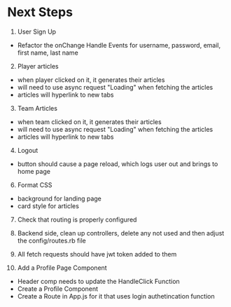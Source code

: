 # Next Steps
1. User Sign Up
- Refactor the onChange Handle Events for username, password, email, first name, last name

2. Player articles
- when player clicked on it, it generates their articles
- will need to use async request "Loading" when fetching the articles
- articles will hyperlink to new tabs

3. Team Articles
- when team clicked on it, it generates their articles
- will need to use async request "Loading" when fetching the articles
- articles will hyperlink to new tabs

4. Logout
- button should cause a page reload, which logs user out and brings to home page

6. Format CSS
- background for landing page
- card style for articles

7. Check that routing is properly configured

8. Backend side, clean up controllers, delete any not used and then adjust the config/routes.rb file

9. All fetch requests should have jwt token added to them

10. Add a Profile Page Component
- Header comp needs to update the HandleClick Function
- Create a Profile Component
- Create a Route in App.js for it that uses login authetincation function
